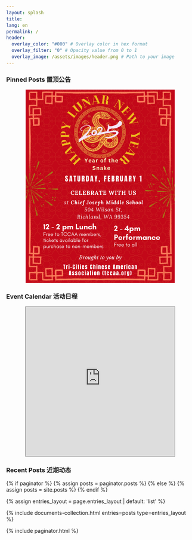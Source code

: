 ```yaml
---
layout: splash
title:
lang: en
permalink: /
header:
  overlay_color: "#000" # Overlay color in hex format
  overlay_filter: "0" # Opacity value from 0 to 1
  overlay_image: /assets/images/header.png # Path to your image
---
```


### Pinned Posts 置顶公告
<img src="/assets/images/events/2025_SF_en.JPG" alt="Centered Image" style="display: block; margin: 0 auto;" width="400">

### Event Calendar 活动日程
<div style="display: flex; justify-content: center; align-items: center;">
    <iframe src="https://calendar.google.com/calendar/embed?height=400&wkst=1&ctz=America%2FLos_Angeles&showPrint=0&mode=AGENDA&src=dGNjYWFuZXRAZ21haWwuY29t&color=%234285F4" style="border:solid 1px #777" width="400" height="400" frameborder="0" scrolling="no"></iframe>
</div>

### Recent Posts 近期动态
{% if paginator %}
  {% assign posts = paginator.posts %}
{% else %}
  {% assign posts = site.posts %}
{% endif %}

{% assign entries_layout = page.entries_layout | default: 'list' %}
<div class="entries-{{ entries_layout }}">
  {% include documents-collection.html entries=posts type=entries_layout %}
</div>

{% include paginator.html %}


